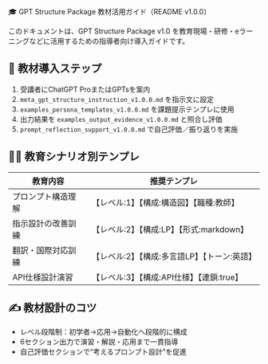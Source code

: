 🎓 GPT Structure Package 教材活用ガイド（README v1.0.0）

このドキュメントは、GPT Structure Package v1.0 を教育現場・研修・eラーニングなどに活用するための指導者向け導入ガイドです。

## 📘 教材導入ステップ

1. 受講者にChatGPT ProまたはGPTsを案内
2. `meta_gpt_structure_instruction_v1.0.0.md` を指示文に設定
3. `examples_persona_templates_v1.0.0.md` を課題提示テンプレに使用
4. 出力結果を `examples_output_evidence_v1.0.0.md` と照合し評価
5. `prompt_reflection_support_v1.0.0.md` で自己評価／振り返りを実施

## 🧑‍🏫 教育シナリオ別テンプレ

| 教育内容      | 推奨テンプレ                        |
| --------- | ----------------------------- |
| プロンプト構造理解 | 【レベル:1】【構成:構造図】【職種:教師】        |
| 指示設計の改善訓練 | 【レベル:2】【構成\:LP】【形式\:markdown】 |
| 翻訳・国際対応訓練 | 【レベル:2】【構成:多言語LP】【トーン:英語】     |
| API仕様設計演習 | 【レベル:3】【構成\:API仕様】【連鎖\:true】  |

## ✍️ 教材設計のコツ

* レベル段階制：初学者→応用→自動化へ段階的に構成
* 6セクション出力で演習・解説・応用まで一貫指導
* 自己評価セクションで“考えるプロンプト設計”を促進